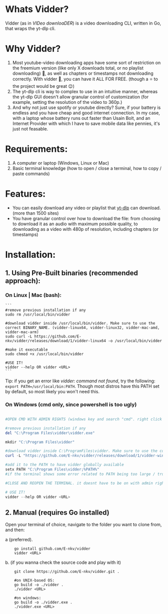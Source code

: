 # Whats Vidder? 
Vidder (as in *VIDeo downloaDER*) is a video downloading CLI, written in Go, that wraps the yt-dlp cli.

# Why Vidder?
1. Most youtube-video downloading apps have some sort of restriction on the freemium version (like only X downloads total, or no playlist downloading) 🤮, as well as chapters or timestamps not downloading correctly. With vidder 💪, you can have it ALL FOR FREE. (though a ⭐ to the project would be great 😉)
2. The yt-dlp cli is way to complex to use in an intuitive manner, whereas the yt-dlp GUI doesn't allow granular control of customization (for example, setting the resolution of the video to 360p.)
3. And why not just use spotify or youtube directly? Sure, if your battery is endless and you have cheap and good internet connection. In my case, with a laptop whose battery runs out faster than Usain Bolt, and an Internet Provider with which I have to save mobile data like pennies, it's just not feasable.
# Requirements:
1. A computer or laptop (Windows, Linux or Mac)
2. Basic terminal knowledge (how to open / close a terminal, how to copy / paste commands)
# Features:
- You can easily download any video or playlist that [yt-dlp](https://github.com/yt-dlp/yt-dlp) can download. (more than 1500 sites)
- You have granular control over how to download the file: from choosing to download it as an audio with maximum possible quality, to downloading as a video with 480p of resolution, including chapters (or timestamps)


# Installation:

## 1. Using Pre-Built binaries (recommended approach):
### On Linux | Mac (bash):

    ```
    #remove previous installation if any
    sudo rm /usr/local/bin/vidder

    #download vidder inside /usr/local/bin/vidder. Make sure to use the correct BINARY_NAME. (vidder-linux64, vidder-linux32, vidder-mac-amd, vidder-mac-arm)
    sudo curl -L https://github.com/E-nkv/vidder/releases/download/1/vidder-linux64 -o /usr/local/bin/vidder
    
    #make it executable
    sudo chmod +x /usr/local/bin/vidder

    #USE IT!
    vidder --help OR vidder <URL>
    ```
    

Tip: if you get an error like *vidder: command not found*, try the following: 
`export PATH=/usr/local/bin:PATH`. Though most distros have this PATH set by default, so most likely you won't need this.

### On Windows (cmd only, since powershell is too ugly)
```powershell

#OPEN CMD WITH ADMIN RIGHTS (windows key and search "cmd". right click and hit "open with admin rights")

#remove previous installation if any
del "C:\Program Files\vidder\vidder.exe" 

mkdir "C:\Program Files\vidder" 

#download vidder inside C:\ProgramFiles\vidder. Make sure to use the correct BINARY_NAME. (vidder-win64, vidder-win32)
curl -L "https://github.com/E-nkv/vidder/releases/download/1/vidder-win64.exe" -o "C:\Program Files\vidder\vidder.exe" 

#add it to the PATH to have vidder globally available
setx PATH "C:\Program Files\vidder;%PATH%"
#if the terminal shows some error related to PATH being too large / truncated, you will need to add "C:\Program Files\vidder" from the windows GUI in "advanced system settings --> environment variables"

#CLOSE AND REOPEN THE TERMINAL. it doesnt have to be on with admin rights this time

# USE IT!
vidder --help OR vidder <URL>

```

## 2. Manual (requires Go installed)

Open your terminal of choice, navigate to the folder you want to clone from, and then:

a (preferred). 
```
    go install github.com/E-nkv/vidder
    vidder <URL>
```
b.  (if you wanna check the source code and play with it)
```
    git clone https://github.com/E-nkv/vidder.git .

    #on UNIX-based OS:
    go build -o ./vidder .
    ./vidder <URL>

    #on windows:
    go build -o ./vidder.exe .
    ./vidder.exe <URL>
    
```